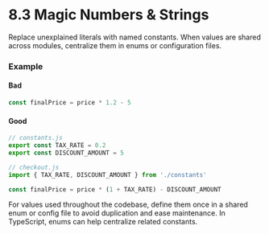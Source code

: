 # 8.3 Magic Numbers & Strings
Replace unexplained literals with named constants. When values are shared across modules, centralize them in enums or configuration files.

### Example

#### Bad
```js
const finalPrice = price * 1.2 - 5
```

#### Good
```js
// constants.js
export const TAX_RATE = 0.2
export const DISCOUNT_AMOUNT = 5

// checkout.js
import { TAX_RATE, DISCOUNT_AMOUNT } from './constants'

const finalPrice = price * (1 + TAX_RATE) - DISCOUNT_AMOUNT
```

For values used throughout the codebase, define them once in a shared enum or config file to avoid duplication and ease maintenance. In TypeScript, enums can help centralize related constants.

